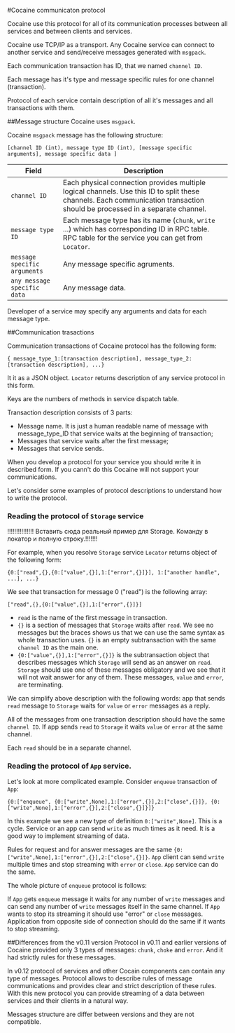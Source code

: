 #Cocaine communicaton protocol

Cocaine use this protocol for all of its communication processes between all services and between clients and services.

Cocaine use TCP/IP as a transport. Any Cocaine service can connect to another service and send/receive messages generated with ``msgpack``.

Each communication transaction has ID, that we named ``channel ID``.

Each message has it's type and message specific rules for one channel (transaction).

Protocol of each service contain description of all it's messages and all transactions with them.

##Message structure
Cocaine uses ``msgpack``.

Cocaine ``msgpack`` message has the following structure:

```
[channel ID (int), message type ID (int), [message specific arguments], message specific data ]
```

|Field|Description|
|-----------|-----------|
|``channel ID``|  Each physical connection provides multiple logical channels. Use this ID to split these channels. Each communication transaction should be processed in a separate channel. |
|``message type ID``| Each message type has its name (``chunk``, ``write`` ...) which has corresponding ID in RPC table. RPC table for the service you can get from ``Locator``. |
|``message specific arguments``| Any message specific agruments.|
|``any message specific data``| Any message data.|

Developer of a service may specify any arguments and data for each message type.

##Communication trasactions

Communication transactions of Cocaine protocol has the following form:

```
{ message_type_1:[transaction description], message_type_2:[transaction description], ...}
```

It it as a JSON object. ``Locator`` returns description of any service protocol in this form.

Keys are the numbers of methods in service dispatch table.

Transaction description consists of 3 parts:
  * Message name. It is just a human readable name of message with message_type_ID that service waits at the beginning of transaction;
  * Messages that service waits after the first message;
  * Messages that service sends.

When you develop a protocol for your service you should write it in described form. If you cann't do this Cocaine will not support your communications.

Let's consider some examples of protocol descriptions to understand how to write the protocol.

### Reading the protocol of ``Storage`` service

!!!!!!!!!!!!!!! Вставить сюда реальный пример для Storage. Команду в локатор и полную строку.!!!!!!!

For example, when you resolve ``Storage`` service ``Locator`` returns object of the following form:

```
{0:["read",{},{0:["value",{}],1:["error",{}]}], 1:["another handle", ...], ...}
```

We see that transaction for message 0 ("read") is the following array:

```
["read",{},{0:["value",{}],1:["error",{}]}]
```

  * ``read`` is the name of the first message in transaction.
  * ``{}`` is a section of messages that ``Storage`` waits after ``read``. We see no messages but the braces shows us that we can use the same syntax as whole transaction uses. ``{}`` is an empty subtransaction with the same ``channel ID`` as the main one.
  * ``{0:["value",{}],1:["error",{}]}`` is the subtransaction object that describes messages which ``Storage`` will send as an answer on ``read``. ``Storage`` should use one of these messages obligatory and we see that it will not wait answer for any of them. These messages, ``value`` and ``error``, are terminating.

We can simplify above description with the following words: app that sends ``read`` message to ``Storage`` waits for ``value`` or ``error`` messages as a reply. 

All of the messages from one transaction description should have the same ``channel ID``. If app sends ``read`` to ``Storage`` it waits ``value`` or ``error`` at the same channel. 

Each ``read`` should be in a separate channel.

### Reading the protocol of ``App`` service.

Let's look at more complicated example. Consider ``enqueue`` transaction of ``App``:

```
{0:["enqueue", {0:["write",None],1:["error",{}],2:["close",{}]}, {0:["write",None],1:["error",{}],2:["close",{}]}]}
```

In this example we see a new type of definition ``0:["write",None]``. This is a cycle. Service or an app can send ``write`` as much times as it need. It is a good way to implement streaming of data.

Rules for request and for answer messages are the same ``{0:["write",None],1:["error",{}],2:["close",{}]}``. ``App`` client can send ``write`` multiple times and stop streaming with ``error`` or ``close``. ``App`` service can do the same.

The whole picture of ``enqueue`` protocol is follows:

If ``App`` gets ``enqueue`` message it waits for any number of ``write`` messages and can send any number of ``write`` messages itself in the same channel. If ``App`` wants to stop its streaming it should use "error" or ``close`` messages. Application from opposite side of connection should do the same if it wants to stop streaming.


##Differences from the v0.11 version
Protocol in v0.11 and earlier versions of Cocaine provided only 3 types of messages: ``chunk``, ``choke`` and ``error``. And it had strictly rules for these messages. 

In v0.12 protocol of services and other Cocain components can contain any type of messages. Protocol allows to describe rules of message communications and provides clear and strict description of these rules. With this new protocol you can provide streaming of a data between services and their clients in a natural way. 

Messages structure are differ between versions and they are not compatible.
